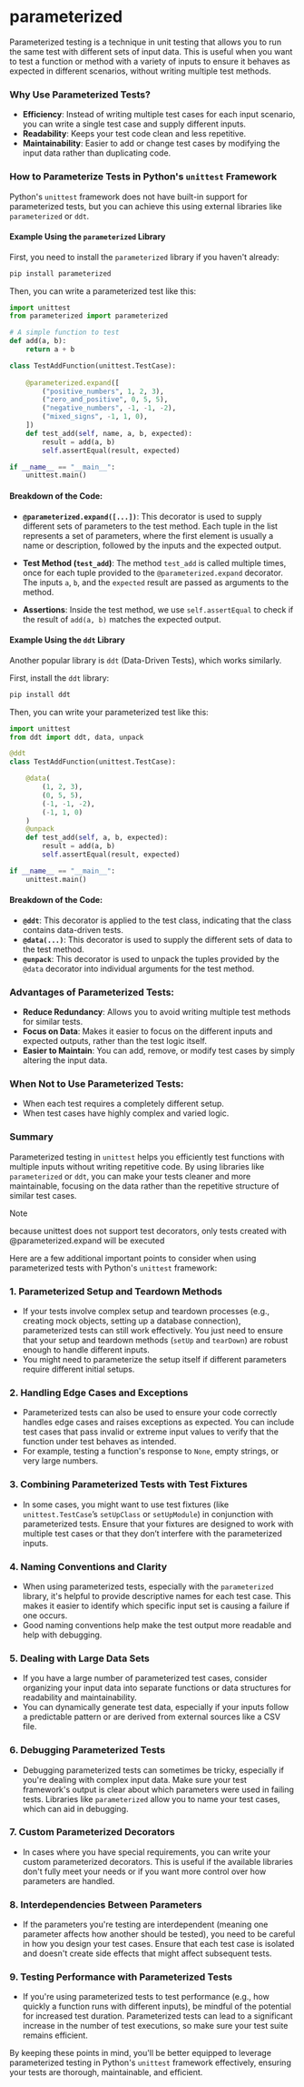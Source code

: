 # parameterized 

Parameterized testing is a technique in unit testing that allows you to run the same test with different sets of input data. This is useful when you want to test a function or method with a variety of inputs to ensure it behaves as expected in different scenarios, without writing multiple test methods.

### Why Use Parameterized Tests?
- **Efficiency**: Instead of writing multiple test cases for each input scenario, you can write a single test case and supply different inputs.
- **Readability**: Keeps your test code clean and less repetitive.
- **Maintainability**: Easier to add or change test cases by modifying the input data rather than duplicating code.

### How to Parameterize Tests in Python's `unittest` Framework

Python's `unittest` framework does not have built-in support for parameterized tests, but you can achieve this using external libraries like `parameterized` or `ddt`. 

#### Example Using the `parameterized` Library

First, you need to install the `parameterized` library if you haven't already:

```bash
pip install parameterized
```

Then, you can write a parameterized test like this:

```python
import unittest
from parameterized import parameterized

# A simple function to test
def add(a, b):
    return a + b

class TestAddFunction(unittest.TestCase):
    
    @parameterized.expand([
        ("positive_numbers", 1, 2, 3),
        ("zero_and_positive", 0, 5, 5),
        ("negative_numbers", -1, -1, -2),
        ("mixed_signs", -1, 1, 0),
    ])
    def test_add(self, name, a, b, expected):
        result = add(a, b)
        self.assertEqual(result, expected)

if __name__ == "__main__":
    unittest.main()
```

#### Breakdown of the Code:
- **`@parameterized.expand([...])`**: This decorator is used to supply different sets of parameters to the test method. Each tuple in the list represents a set of parameters, where the first element is usually a name or description, followed by the inputs and the expected output.
  
- **Test Method (`test_add`)**: The method `test_add` is called multiple times, once for each tuple provided to the `@parameterized.expand` decorator. The inputs `a`, `b`, and the `expected` result are passed as arguments to the method.

- **Assertions**: Inside the test method, we use `self.assertEqual` to check if the result of `add(a, b)` matches the expected output.

#### Example Using the `ddt` Library

Another popular library is `ddt` (Data-Driven Tests), which works similarly.

First, install the `ddt` library:

```bash
pip install ddt
```

Then, you can write your parameterized test like this:

```python
import unittest
from ddt import ddt, data, unpack

@ddt
class TestAddFunction(unittest.TestCase):

    @data(
        (1, 2, 3),
        (0, 5, 5),
        (-1, -1, -2),
        (-1, 1, 0)
    )
    @unpack
    def test_add(self, a, b, expected):
        result = add(a, b)
        self.assertEqual(result, expected)

if __name__ == "__main__":
    unittest.main()
```

#### Breakdown of the Code:
- **`@ddt`**: This decorator is applied to the test class, indicating that the class contains data-driven tests.
- **`@data(...)`**: This decorator is used to supply the different sets of data to the test method.
- **`@unpack`**: This decorator is used to unpack the tuples provided by the `@data` decorator into individual arguments for the test method.

### Advantages of Parameterized Tests:
- **Reduce Redundancy**: Allows you to avoid writing multiple test methods for similar tests.
- **Focus on Data**: Makes it easier to focus on the different inputs and expected outputs, rather than the test logic itself.
- **Easier to Maintain**: You can add, remove, or modify test cases by simply altering the input data.

### When Not to Use Parameterized Tests:
- When each test requires a completely different setup.
- When test cases have highly complex and varied logic.

### Summary
Parameterized testing in `unittest` helps you efficiently test functions with multiple inputs without writing repetitive code. By using libraries like `parameterized` or `ddt`, you can make your tests cleaner and more maintainable, focusing on the data rather than the repetitive structure of similar test cases.

> [!NOTE]
> because unittest does not support test decorators, only tests created with @parameterized.expand will be executed

Here are a few additional important points to consider when using parameterized tests with Python's `unittest` framework:

### 1. **Parameterized Setup and Teardown Methods**
   - If your tests involve complex setup and teardown processes (e.g., creating mock objects, setting up a database connection), parameterized tests can still work effectively. You just need to ensure that your setup and teardown methods (`setUp` and `tearDown`) are robust enough to handle different inputs.
   - You might need to parameterize the setup itself if different parameters require different initial setups.

### 2. **Handling Edge Cases and Exceptions**
   - Parameterized tests can also be used to ensure your code correctly handles edge cases and raises exceptions as expected. You can include test cases that pass invalid or extreme input values to verify that the function under test behaves as intended.
   - For example, testing a function's response to `None`, empty strings, or very large numbers.

### 3. **Combining Parameterized Tests with Test Fixtures**
   - In some cases, you might want to use test fixtures (like `unittest.TestCase`’s `setUpClass` or `setUpModule`) in conjunction with parameterized tests. Ensure that your fixtures are designed to work with multiple test cases or that they don’t interfere with the parameterized inputs.

### 4. **Naming Conventions and Clarity**
   - When using parameterized tests, especially with the `parameterized` library, it's helpful to provide descriptive names for each test case. This makes it easier to identify which specific input set is causing a failure if one occurs.
   - Good naming conventions help make the test output more readable and help with debugging.

### 5. **Dealing with Large Data Sets**
   - If you have a large number of parameterized test cases, consider organizing your input data into separate functions or data structures for readability and maintainability.
   - You can dynamically generate test data, especially if your inputs follow a predictable pattern or are derived from external sources like a CSV file.

### 6. **Debugging Parameterized Tests**
   - Debugging parameterized tests can sometimes be tricky, especially if you're dealing with complex input data. Make sure your test framework's output is clear about which parameters were used in failing tests. Libraries like `parameterized` allow you to name your test cases, which can aid in debugging.

### 7. **Custom Parameterized Decorators**
   - In cases where you have special requirements, you can write your custom parameterized decorators. This is useful if the available libraries don't fully meet your needs or if you want more control over how parameters are handled.

### 8. **Interdependencies Between Parameters**
   - If the parameters you're testing are interdependent (meaning one parameter affects how another should be tested), you need to be careful in how you design your test cases. Ensure that each test case is isolated and doesn't create side effects that might affect subsequent tests.

### 9. **Testing Performance with Parameterized Tests**
   - If you're using parameterized tests to test performance (e.g., how quickly a function runs with different inputs), be mindful of the potential for increased test duration. Parameterized tests can lead to a significant increase in the number of test executions, so make sure your test suite remains efficient.

By keeping these points in mind, you'll be better equipped to leverage parameterized testing in Python's `unittest` framework effectively, ensuring your tests are thorough, maintainable, and efficient.
